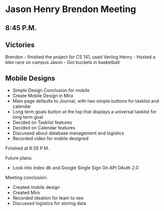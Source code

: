 # Jason Henry Brendon Meeting
## 8:45 P.M.


## Victories

Brendon - finished the project for CS 141, used Verilog
Henry - Hosted a bike race on campus
Jason - Got buckets in basketball

## Mobile Designs

- Simple Design Conclusion for mobile
- Create Mobile Design in Mira
- Main page defaults to Journal, with two simple buttons for tasklist and calendar
- Long term goals button at the top that displays a universal tasklist for long term goal
- Decided on Tasklist features
- Decided on Calendar features
- Discussed about database management and logistics
- Recorded video for mobile designed

Finished at 9:35 P.M.


Future plans:
- Look into index db and Google Single Sign On API OAuth 2.0

Meeting conclusion:
- Created mobile design
- Created Miro
- Recorded ideation for team to see
- Discussed logistics for storing data
